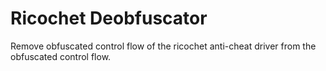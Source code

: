 # Ricochet Deobfuscator
Remove obfuscated control flow of the ricochet anti-cheat driver from the obfuscated control flow.
